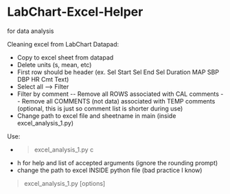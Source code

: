# LabChart-Excel-Helper
for data analysis

Cleaning excel from LabChart Datapad:
- Copy to excel sheet from datapad 
- Delete units (s, mean, etc)
- First row should be header (ex. Sel Start	Sel End	Sel Duration	MAP	SBP	DBP	HR	Cmt Text)
- Select all --> Filter
- Filter by comment 
-- Remove all ROWS associated with CAL comments
-- Remove all COMMENTS (not data) associated with TEMP comments (optional, this is just so comment list is shorter during use)
- Change path to excel file and sheetname in main (inside excel_analysis_1.py)

Use:
- > excel_analysis_1.py c
- h for help and list of accepted arguments (ignore the rounding prompt)
- change the path to excel INSIDE python file (bad practice I know)

> excel_analysis_1.py [options]
